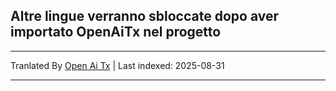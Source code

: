 ## Altre lingue verranno sbloccate dopo aver importato OpenAiTx nel progetto

---

Tranlated By [Open Ai Tx](https://github.com/OpenAiTx/OpenAiTx) | Last indexed: 2025-08-31

---